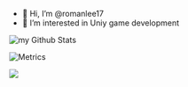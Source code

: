- 👋 Hi, I’m @romanlee17
- 👀 I’m interested in Uniy game development

<img align="center" src="https://github-readme-stats.vercel.app/api?username=romanlee17&include_all_commits=true&count_private=true&show_icons=true&line_height=20&title_color=2B5BBD&icon_color=1124BB&text_color=A1A1A1&bg_color=0,000000,130F40" alt="my Github Stats"/>

![Metrics](https://metrics.lecoq.io/romanlee17?template=classic&base.header=0&gists=1&lines=1&config.timezone=America%2FToronto)

<img src="https://github-profile-trophy.vercel.app/?username=romanlee17&theme=juicyfresh&no-bg=true" />

<!---
romanlee17/romanlee17 is a ✨ special ✨ repository because its `README.md` (this file) appears on your GitHub profile.
You can click the Preview link to take a look at your changes.
--->
